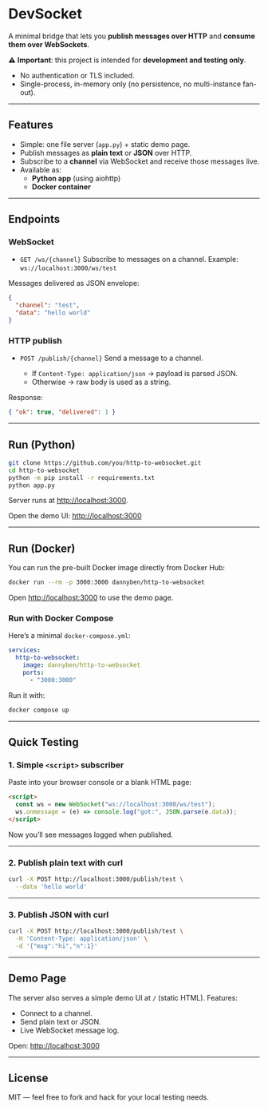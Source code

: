 # DevSocket

A minimal bridge that lets you **publish messages over HTTP** and **consume them over WebSockets**.

⚠️ **Important**: this project is intended for **development and testing only**.

* No authentication or TLS included.
* Single-process, in-memory only (no persistence, no multi-instance fan-out).

---

## Features

* Simple: one file server (`app.py`) + static demo page.
* Publish messages as **plain text** or **JSON** over HTTP.
* Subscribe to a **channel** via WebSocket and receive those messages live.
* Available as:
  * **Python app** (using aiohttp)
  * **Docker container**

---

## Endpoints

### WebSocket

* `GET /ws/{channel}`
  Subscribe to messages on a channel.
  Example: `ws://localhost:3000/ws/test`

Messages delivered as JSON envelope:

```json
{
  "channel": "test",
  "data": "hello world"
}
```

### HTTP publish

* `POST /publish/{channel}`
  Send a message to a channel.

  * If `Content-Type: application/json` → payload is parsed JSON.
  * Otherwise → raw body is used as a string.

Response:

```json
{ "ok": true, "delivered": 1 }
```

---

## Run (Python)

```bash
git clone https://github.com/you/http-to-websocket.git
cd http-to-websocket
python -m pip install -r requirements.txt
python app.py
```

Server runs at [http://localhost:3000](http://localhost:3000).

Open the demo UI: [http://localhost:3000](http://localhost:3000)

---

## Run (Docker)

You can run the pre-built Docker image directly from Docker Hub:

```bash
docker run --rm -p 3000:3000 dannyben/http-to-websocket
```

Open [http://localhost:3000](http://localhost:3000) to use the demo page.

### Run with Docker Compose

Here’s a minimal `docker-compose.yml`:

```yaml
services:
  http-to-websocket:
    image: dannyben/http-to-websocket
    ports:
      - "3000:3000"
```

Run it with:

```bash
docker compose up
```

---

## Quick Testing

### 1. Simple `<script>` subscriber

Paste into your browser console or a blank HTML page:

```html
<script>
  const ws = new WebSocket("ws://localhost:3000/ws/test");
  ws.onmessage = (e) => console.log("got:", JSON.parse(e.data));
</script>
```

Now you’ll see messages logged when published.

---

### 2. Publish plain text with curl

```bash
curl -X POST http://localhost:3000/publish/test \
  --data 'hello world'
```

---

### 3. Publish JSON with curl

```bash
curl -X POST http://localhost:3000/publish/test \
  -H 'Content-Type: application/json' \
  -d '{"msg":"hi","n":1}'
```

---

## Demo Page

The server also serves a simple demo UI at `/` (static HTML).
Features:

* Connect to a channel.
* Send plain text or JSON.
* Live WebSocket message log.

Open: [http://localhost:3000](http://localhost:3000)

---

## License

MIT — feel free to fork and hack for your local testing needs.
